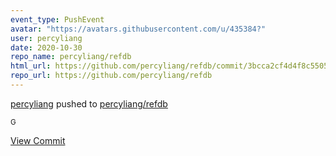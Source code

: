 ```yaml
---
event_type: PushEvent
avatar: "https://avatars.githubusercontent.com/u/435384?"
user: percyliang
date: 2020-10-30
repo_name: percyliang/refdb
html_url: https://github.com/percyliang/refdb/commit/3bcca2cf4d4f8c55052e57c2dbbd27edc94d44ef
repo_url: https://github.com/percyliang/refdb
---
```


<a href='https://github.com/percyliang' target='_blank'>percyliang</a> pushed to <a href='https://github.com/percyliang/refdb' target='_blank'>percyliang/refdb</a>

<small>G</small>

<a href='https://github.com/percyliang/refdb/commit/3bcca2cf4d4f8c55052e57c2dbbd27edc94d44ef' target='_blank'>View Commit</a>